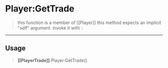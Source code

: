 # Player:GetTrade
> this function is a member of [[Player]]
> this method expects an implicit "self" argument. invoke it with `:`
-----
## Usage
> **[[PlayerTrade]]** Player:GetTrade()
